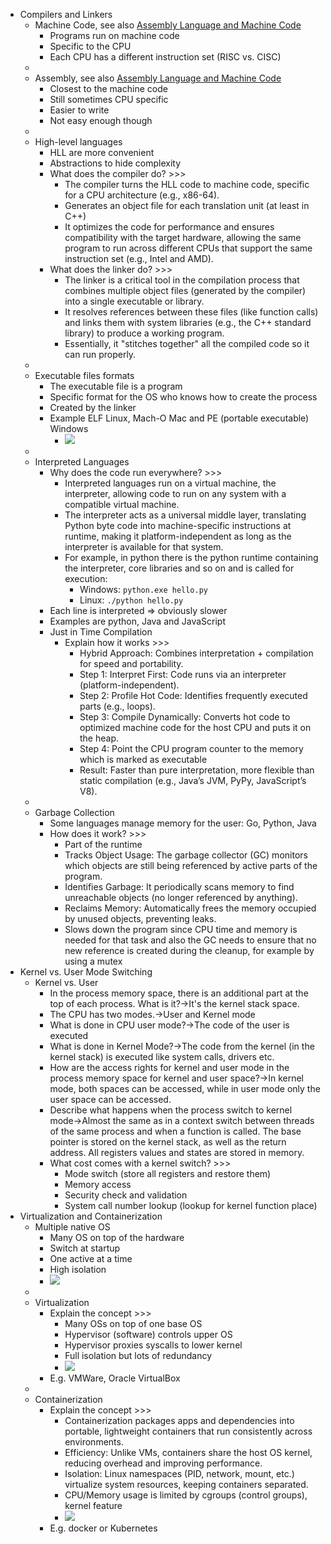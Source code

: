 - Compilers and Linkers
    - Machine Code, see also [Assembly Language and Machine Code](../Udemy%20-%20Fundamentals%20of%20Operating%20System/The%20Anatomy%20of%20a%20process/Process%20execution/Assembly%20Language%20and%20Machine%20Code.md)
        - Programs run on machine code
        - Specific to the CPU
        - Each CPU has a different instruction set (RISC vs. CISC)
    - 
    - Assembly, see also [Assembly Language and Machine Code](../Udemy%20-%20Fundamentals%20of%20Operating%20System/The%20Anatomy%20of%20a%20process/Process%20execution/Assembly%20Language%20and%20Machine%20Code.md)
        - Closest to the machine code
        - Still sometimes CPU specific
        - Easier to write
        - Not easy enough though
    - 
    - High-level languages
        - HLL are more convenient
        - Abstractions to hide complexity
        - What does the compiler do? >>>
            - The compiler turns the HLL code to machine code, specific for a CPU architecture (e.g., x86-64).
            - Generates an object file for each translation unit (at least in C++)
            - It optimizes the code for performance and ensures compatibility with the target hardware, allowing the same program to run across different CPUs that support the same instruction set (e.g., Intel and AMD).
        - What does the linker do? >>>
            - The linker is a critical tool in the compilation process that combines multiple object files (generated by the compiler) into a single executable or library. 
            - It resolves references between these files (like function calls) and links them with system libraries (e.g., the C++ standard library) to produce a working program. 
            - Essentially, it "stitches together" all the compiled code so it can run properly.
    - 
    - Executable files formats
        - The executable file is a program
        - Specific format for the OS who knows how to create the process
        - Created by the linker
        - Example ELF Linux, Mach-O Mac and PE (portable executable) Windows
            - ![](https://remnote-user-data.s3.amazonaws.com/hL0zxvmvBSXBnPrfQBF2OACcX2PPb2yKY1E1GwfwIHUrowKplvo60Opa2ow0dsrHzE4rMv09g1-E9fwpfvo3LyCD1AU8DyODrQnyzsXUic2KAGkbsbvkNRBkJx7hOS1R.png)
    - 
    - Interpreted Languages
        - Why does the code run everywhere? >>>
            - Interpreted languages run on a virtual machine, the interpreter, allowing code to run on any system with a compatible virtual machine. 
            - The interpreter acts as a universal middle layer, translating Python byte code into machine-specific instructions at runtime, making it platform-independent as long as the interpreter is available for that system. 
            - For example, in python there is the python runtime containing the interpreter, core libraries and so on and is called for execution:
                - Windows: `python.exe hello.py`
                - Linux: `./python hello.py` 
        - Each line is interpreted ⇒ obviously slower
        - Examples are python, Java and JavaScript
        - Just in Time Compilation
            - Explain how it works >>>
                - Hybrid Approach: Combines interpretation + compilation for speed and portability.
                - Step 1: Interpret First: Code runs via an interpreter (platform-independent).
                - Step 2: Profile Hot Code: Identifies frequently executed parts (e.g., loops).
                - Step 3: Compile Dynamically: Converts hot code to optimized machine code for the host CPU and puts it on the heap.
                - Step 4: Point the CPU program counter to the memory which is marked as executable
                - Result: Faster than pure interpretation, more flexible than static compilation (e.g., Java’s JVM, PyPy, JavaScript’s V8).
    - 
    - Garbage Collection
        - Some languages manage memory for the user: Go, Python, Java
        - How does it work? >>>
            - Part of the runtime
            - Tracks Object Usage: The garbage collector (GC) monitors which objects are still being referenced by active parts of the program.
            - Identifies Garbage: It periodically scans memory to find unreachable objects (no longer referenced by anything).
            - Reclaims Memory: Automatically frees the memory occupied by unused objects, preventing leaks.
            - Slows down the program since CPU time and memory is needed for that task and also the GC needs to ensure that no new reference is created during the cleanup, for example by using a mutex
- Kernel vs. User Mode Switching
    - Kernel vs. User
        - In the process memory space, there is an additional part at the top of each process. What is it?→It's the kernel stack space.
        - The CPU has two modes.→User and Kernel mode
        - What is done in CPU user mode?→The code of the user is executed
        - What is done in Kernel Mode?→The code from the kernel (in the kernel stack) is executed like system calls, drivers etc. 
        - How are the access rights for kernel and user mode in the process memory space for kernel and user space?→In kernel mode, both spaces can be accessed, while in user mode only the user space can be accessed.
        - Describe what happens when the process switch to kernel mode→Almost the same as in a context switch between threads of the same process and when a function is called. The base pointer is stored on the kernel stack, as well as the return address. All registers values and states are stored in memory. 
        - What cost comes with a kernel switch? >>>
            - Mode switch (store all registers and restore them)
            - Memory access
            - Security check and validation
            - System call number lookup (lookup for kernel function place)
- Virtualization and Containerization
    - Multiple native OS
        - Many OS on top of the hardware
        - Switch at startup
        - One active at a time
        - High isolation
        - ![](https://remnote-user-data.s3.amazonaws.com/JRKK6mkE0Yf68Gotdan1toJ4QAN37S4I6uTZZuylcCIZVzX6yjeIp1EvnsbETYYOyEyoeVGGBZW6Q4uZankL8l_VkQ_ErzjluUlU66N_OeO-z_-gsLGnmByMfPkMBbP1.png)
    - 
    - Virtualization
        - Explain the concept >>>
            - Many OSs on top of one base OS
            - Hypervisor (software) controls upper OS
            - Hypervisor  proxies syscalls to lower kernel
            - Full isolation but lots of redundancy
            - ![](https://remnote-user-data.s3.amazonaws.com/lXmLWdbBV1g50m_oCHZWiI3fcDHTn7VM2Z2d9rXo8jX2jH5H31CXmrLyrPhFBKkiWvYDBP9LVcvPviEI8z0ksBltmzZsiGKbk-qe5Uq0rnJBgF2LLr1uY41y4fBAoYnQ.png)
        - E.g. VMWare, Oracle VirtualBox
    - 
    - Containerization
        - Explain the concept >>>
            - Containerization packages apps and dependencies into portable, lightweight containers that run consistently across environments.
            - Efficiency: Unlike VMs, containers share the host OS kernel, reducing overhead and improving performance.
            - Isolation: Linux namespaces (PID, network, mount, etc.) virtualize system resources, keeping containers separated.
            - CPU/Memory usage is limited by cgroups (control groups), kernel feature
            - ![](https://remnote-user-data.s3.amazonaws.com/vzHcpwLs0SQvvJdaNU8h7r5Ru-jf95T_E58n0roQhXQSlvVZ1blg3jlKaes5OdUIBIbcBSIuIbi2xfOlqj5K7W8UoNLZvrDMsK3dM5s7BQggok4BiGoVqshePXjQR7JO.png)
        - E.g. docker or Kubernetes
